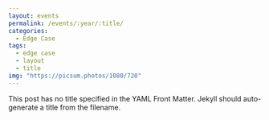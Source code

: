 ```yaml
---
layout: events
permalink: /events/:year/:title/
categories:
  - Edge Case
tags:
  - edge case
  - layout
  - title
img: "https://picsum.photos/1080/720"
---
```


This post has no title specified in the YAML Front Matter. Jekyll should auto-generate a title from the filename.